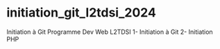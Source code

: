 # initiation_git_l2tdsi_2024
Initiation à Git
Programme Dev Web L2TDSI 
1- Initiation à Git
2- Initiation PHP

